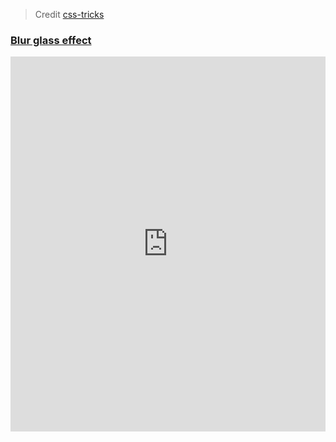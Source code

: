 > Credit [css-tricks](https://css-tricks.com/)



### [Blur glass effect](https://codepen.io/jason-den/pen/VwbRoGq)

<iframe height="600" style="width: 100%;" scrolling="no" title="Blur Glass Effect in CSS" src="https://codepen.io/jason-den/embed/VwbRoGq?default-tab=css%2Cresult" frameborder="no" loading="lazy" allowtransparency="true" allowfullscreen="true">
  See the Pen <a href="https://codepen.io/jason-den/pen/VwbRoGq">
  Blur Glass Effect in CSS</a> by jasonzheng (<a href="https://codepen.io/jason-den">@jason-den</a>)
  on <a href="https://codepen.io">CodePen</a>.
</iframe>
